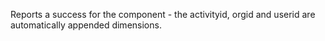Reports a success for the component - the activityid, orgid and userid are automatically appended dimensions.